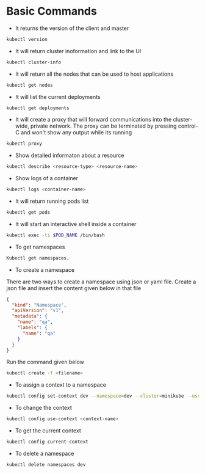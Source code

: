 # Basic Commands


* It returns the version of the client and master
```bash
kubectl version
```

* It will return cluster inoformation and link to the UI
```bash
kubectl cluster-info
```

* It will return all the nodes that can be used to host applications
```bash
kubectl get nodes
```

* It will list the current deployments
```bash
kubectl get deployments
```

* It will create a proxy that will forward communications into the cluster-wide, private network. The proxy can be terminated by pressing control-C and won't show any output while its running

```bash
kubectl proxy
```

* Show detailed informaton about a resource
```bash
kubectl describe <resource-type> <resource-name>
```

* Show logs of a container
```bash
kubectl logs <container-name>
```

* It will return running pods list
```bash
kubectl get pods 
```

* It will start an interactive shell inside a container
```bash
kubectl exec -ti $POD_NAME /bin/bash
```

* To get namespaces
```bash
Kubectl get namespaces.
```

* To create a namespace

There are two ways to create a namespace using json or yaml file. Create a json file and insert the content given below in that file 

 
```json
{ 
  "kind": "Namespace", 
  "apiVersion": "v1", 
  "metadata": { 
    "name": "qa", 
    "labels": { 
      "name": "qa" 
    } 
  } 
} 
```

Run the command given below 
```bash
kubectl create -f <filename> 
```

* To assign a context to a namespace
```bash
kubectl config set-context dev --namespace=dev --cluster=minikube --user=minikube
``` 

* To change the context
```bash
kubectl config use-context <context-name>
```
 
* To get the current context 
```bash
kubectl config current-context 
```
 

* To delete a namespace
```bash
kubectl delete namespaces dev 
```
